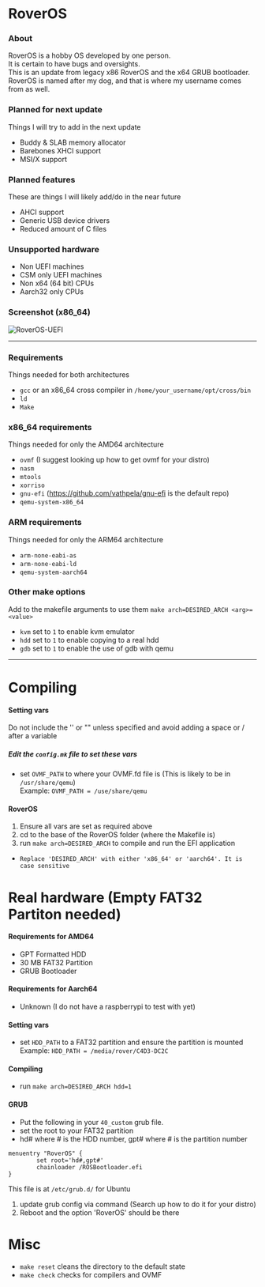 # RoverOS

### About
RoverOS is a hobby OS developed by one person.  
It is certain to have bugs and oversights.  
This is an update from legacy x86 RoverOS and the x64 GRUB bootloader.  
RoverOS is named after my dog, and that is where my username comes from as well.  

### Planned for next update
Things I will try to add in the next update
* Buddy & SLAB memory allocator
* Barebones XHCI support
* MSI/X support

### Planned features
These are things I will likely add/do in the near future
* AHCI support
* Generic USB device drivers
* Reduced amount of C files

### Unsupported hardware
* Non UEFI machines
* CSM only UEFI machines
* Non x64 (64 bit) CPUs
* Aarch32 only CPUs

### Screenshot (x86_64)
![RoverOS-UEFI](https://user-images.githubusercontent.com/111342077/232359539-c0e2b337-8fb0-42e7-8936-c9a702981144.png)

---
### Requirements
Things needed for both architectures
* `gcc` or an x86_64 cross compiler in `/home/your_username/opt/cross/bin`
* `ld`
* `Make`

### x86_64 requirements
Things needed for only the AMD64 architecture
* `ovmf` (I suggest looking up how to get ovmf for your distro)
* `nasm`
* `mtools`
* `xorriso`
* `gnu-efi` (https://github.com/vathpela/gnu-efi is the default repo)
* `qemu-system-x86_64`

### ARM requirements
Things needed for only the ARM64 architecture
* `arm-none-eabi-as`
* `arm-none-eabi-ld`
* `qemu-system-aarch64`

### Other make options
Add to the makefile arguments to use them `make arch=DESIRED_ARCH <arg>=<value>`
* `kvm` set to `1` to enable kvm emulator
* `hdd` set to `1` to enable copying to a real hdd
* `gdb` set to `1` to enable the use of gdb with qemu
---
# Compiling
#### Setting vars
Do not include the '' or "" unless specified and avoid adding a space or / after a variable  
##### Edit the `config.mk` file to set these vars
* set `OVMF_PATH` to where your OVMF.fd file is (This is likely to be in `/usr/share/qemu`)  
Example: `OVMF_PATH = /use/share/qemu`  
#### RoverOS
1. Ensure all vars are set as required above
2. cd to the base of the RoverOS folder (where the Makefile is)
3. run `make arch=DESIRED_ARCH` to compile and run the EFI application
* `Replace 'DESIRED_ARCH' with either 'x86_64' or 'aarch64'. It is case sensitive`

# Real hardware (Empty FAT32 Partiton needed)
#### Requirements for AMD64
* GPT Formatted HDD
* 30 MB FAT32 Partition
* GRUB Bootloader
#### Requirements for Aarch64
* Unknown (I do not have a raspberrypi to test with yet)
#### Setting vars
* set `HDD_PATH` to a FAT32 partition and ensure the partition is mounted  
Example: `HDD_PATH = /media/rover/C4D3-DC2C`
#### Compiling
* run `make arch=DESIRED_ARCH hdd=1`
#### GRUB
* Put the following in your `40_custom` grub file.
* set the root to your FAT32 partition 
* hd# where # is the HDD number, gpt# where # is the partition number
```
menuentry "RoverOS" {
        set root='hd#,gpt#'
        chainloader /ROSBootloader.efi
}
```
This file is at `/etc/grub.d/` for Ubuntu  
1. update grub config via command (Search up how to do it for your distro)  
2. Reboot and the option 'RoverOS' should be there

# Misc
* `make reset` cleans the directory to the default state
* `make check` checks for compilers and OVMF
